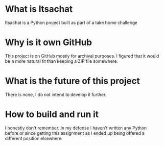 # What is Itsachat
Itsachat is a Python project built as part of a take home challenge

# Why is it own GitHub
This project is on GitHub mostly for archival purposes. I figured that it would be a more natural fit than keeping a ZIP file somewhere.

# What is the future of this project
There is none, I do not intend to develop it further.

# How to build and run it
I honestly don't remember. In my defense I haven't written any Python before or since getting this assignment as I ended up being offered a different position elsewhere.